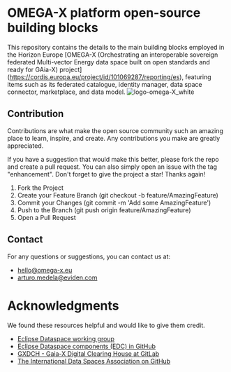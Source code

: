 <!--
## Hi there 👋

**Here are some ideas to get you started:**

🙋‍♀️ A short introduction - what is your organization all about?
🌈 Contribution guidelines - how can the community get involved?
👩‍💻 Useful resources - where can the community find your docs? Is there anything else the community should know?
🍿 Fun facts - what does your team eat for breakfast?
🧙 Remember, you can do mighty things with the power of [Markdown](https://docs.github.com/github/writing-on-github/getting-started-with-writing-and-formatting-on-github/basic-writing-and-formatting-syntax)
-->
# OMEGA-X platform open-source building blocks
This repository contains the details to the main building blocks employed in the Horizon Europe [OMEGA-X (Orchestrating an interoperable sovereign federated Multi-vector Energy data space built on open standards 
and ready for GAia-X) project] (https://cordis.europa.eu/project/id/101069287/reporting/es), featuring items such as its federated catalogue, identity manager, data space connector, marketplace, and data model.
![logo-omega-X_white](https://github.com/user-attachments/assets/d0b523c9-4d21-46eb-b832-2ea8f974fbc1)

## Contribution
Contributions are what make the open source community such an amazing place to learn, inspire, and create. Any contributions you make are greatly appreciated.

If you have a suggestion that would make this better, please fork the repo and create a pull request. You can also simply open an issue with the tag "enhancement". Don't forget to give the project a star! Thanks again!

1. Fork the Project
2. Create your Feature Branch (git checkout -b feature/AmazingFeature)
3. Commit your Changes (git commit -m 'Add some AmazingFeature')
4. Push to the Branch (git push origin feature/AmazingFeature)
5. Open a Pull Request

## Contact
For any questions or suggestions, you can contact us at:
- hello@omega-x.eu
- arturo.medela@eviden.com

# Acknowledgments
We found these resources helpful and would like to give them credit. 
* [Eclipse Dataspace working group](https://dataspace.eclipse.org/) 
* [Eclipse Dataspace components (EDC) in GitHub](https://github.com/eclipse-edc/)
* [GXDCH - Gaia-X Digital Clearing House at GitLab](https://gitlab.com/gaia-x/lab/gxdch)
* [The International Data Spaces Association on GitHub](https://github.com/International-Data-Spaces-Association/idsa)
